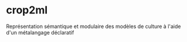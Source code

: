 # crop2ml
Représentation sémantique et modulaire des modèles de culture à l'aide d'un métalangage déclaratif
